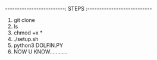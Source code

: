 -------------------------: STEPS :---------------------------

1. git clone
2. ls
3. chmod +x *
4. ./setup.sh
5. python3 DOLFIN.PY
6. NOW U KNOW............
